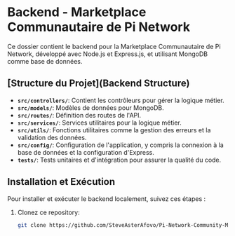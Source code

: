 # Backend - Marketplace Communautaire de Pi Network

Ce dossier contient le backend pour la Marketplace Communautaire de Pi Network, développé avec Node.js et Express.js, et utilisant MongoDB comme base de données.

## [Structure du Projet](Backend Structure)

- **`src/controllers/`**: Contient les contrôleurs pour gérer la logique métier.
- **`src/models/`**: Modèles de données pour MongoDB.
- **`src/routes/`**: Définition des routes de l'API.
- **`src/services/`**: Services utilitaires pour la logique métier.
- **`src/utils/`**: Fonctions utilitaires comme la gestion des erreurs et la validation des données.
- **`src/config/`**: Configuration de l'application, y compris la connexion à la base de données et la configuration d'Express.
- **`tests/`**: Tests unitaires et d'intégration pour assurer la qualité du code.

## Installation et Exécution

Pour installer et exécuter le backend localement, suivez ces étapes :

1. Clonez ce repository:

   ```bash
   git clone https://github.com/SteveAsterAfovo/Pi-Network-Community-Marketplace.git
   
